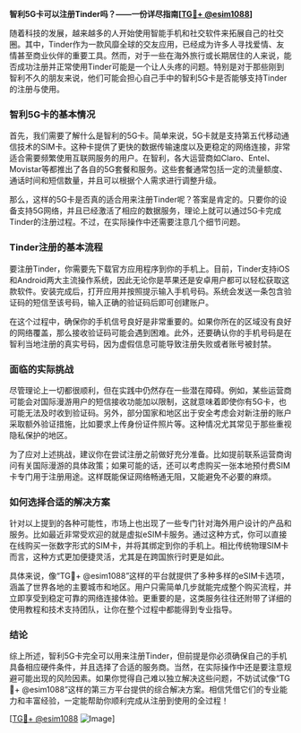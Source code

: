 **智利5G卡可以注册Tinder吗？——一份详尽指南[[TG💪+ @esim1088](https://t.me/s/esim1088)]**

随着科技的发展，越来越多的人开始使用智能手机和社交软件来拓展自己的社交圈。其中，Tinder作为一款风靡全球的交友应用，已经成为许多人寻找爱情、友情甚至商业伙伴的重要工具。然而，对于一些在海外旅行或长期居住的人来说，能否成功注册并正常使用Tinder可能是一个让人头疼的问题。特别是对于那些刚到智利不久的朋友来说，他们可能会担心自己手中的智利5G卡是否能够支持Tinder的注册与使用。

### 智利5G卡的基本情况

首先，我们需要了解什么是智利的5G卡。简单来说，5G卡就是支持第五代移动通信技术的SIM卡。这种卡提供了更快的数据传输速度以及更稳定的网络连接，非常适合需要频繁使用互联网服务的用户。在智利，各大运营商如Claro、Entel、Movistar等都推出了各自的5G套餐和服务。这些套餐通常包括一定的流量额度、通话时间和短信数量，并且可以根据个人需求进行调整升级。

那么，这样的5G卡是否真的适合用来注册Tinder呢？答案是肯定的。只要你的设备支持5G网络，并且已经激活了相应的数据服务，理论上就可以通过5G卡完成Tinder的注册过程。不过，在实际操作中还需要注意几个细节问题。

### Tinder注册的基本流程

要注册Tinder，你需要先下载官方应用程序到你的手机上。目前，Tinder支持iOS和Android两大主流操作系统，因此无论你是苹果还是安卓用户都可以轻松获取这款软件。安装完成后，打开应用并按照提示输入手机号码。系统会发送一条包含验证码的短信至该号码，输入正确的验证码后即可创建账户。

在这个过程中，确保你的手机信号良好是非常重要的。如果你所在的区域没有良好的网络覆盖，那么接收验证码可能会遇到困难。此外，还要确认你的手机号码是在智利当地注册的真实号码，因为虚假信息可能导致注册失败或者账号被封禁。

### 面临的实际挑战

尽管理论上一切都很顺利，但在实践中仍然存在一些潜在障碍。例如，某些运营商可能会对国际漫游用户的短信接收功能加以限制，这就意味着即使你有5G卡，也可能无法及时收到验证码。另外，部分国家和地区出于安全考虑会对新注册的账户采取额外验证措施，比如要求上传身份证件照片等。这种情况尤其常见于那些重视隐私保护的地区。

为了应对上述挑战，建议你在尝试注册之前做好充分准备。比如提前联系运营商询问有关国际漫游的具体政策；如果可能的话，还可以考虑购买一张本地预付费SIM卡专门用于注册用途。这样既能保证网络畅通无阻，又能避免不必要的麻烦。

### 如何选择合适的解决方案

针对以上提到的各种可能性，市场上也出现了一些专门针对海外用户设计的产品和服务。比如最近非常受欢迎的就是虚拟eSIM卡服务。通过这种方式，你可以直接在线购买一张数字形式的SIM卡，并将其绑定到你的手机上。相比传统物理SIM卡而言，这种方式更加便捷灵活，尤其是在跨国旅行时更是如此。

具体来说，像“TG💪+ @esim1088”这样的平台就提供了多种多样的eSIM卡选项，涵盖了世界各地的主要城市和地区。用户只需简单几步就能完成整个购买流程，并立即享受到稳定可靠的网络连接体验。更重要的是，这类服务往往还附带了详细的使用教程和技术支持团队，让你在整个过程中都能得到专业指导。

### 结论

综上所述，智利5G卡完全可以用来注册Tinder，但前提是你必须确保自己的手机具备相应硬件条件，并且选择了合适的服务商。当然，在实际操作中还是要注意规避可能出现的风险因素。如果你觉得自己难以独立解决这些问题，不妨试试像“TG💪+ @esim1088”这样的第三方平台提供的综合解决方案。相信凭借它们的专业能力和丰富经验，一定能帮助你顺利完成从注册到使用的全过程！

[[TG💪+ @esim1088](https://t.me/s/esim1088) ![Image](https://i.postimg.cc/4NQfJmqS/Snipaste-2025-05-13-00-14-12.png)]